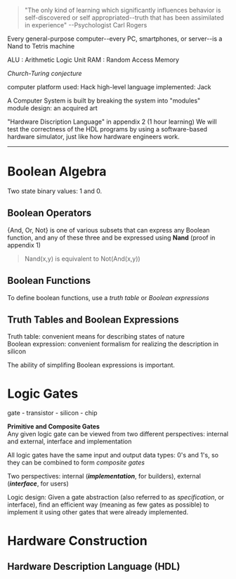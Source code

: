 > "The only kind of learning which significantly influences behavior is self-discovered or self appropriated--truth that has been assimilated in experience" --Psychologist Carl Rogers

Every general-purpose computer--every PC, smartphones, or server--is a Nand to Tetris machine

ALU : Arithmetic Logic Unit
RAM : Random Access Memory

*Church-Turing conjecture*

computer platform used: Hack
high-level language implemented: Jack

A Computer System is built by breaking the system into "modules"  
module design: an acquired art

"Hardware Discription Language" in appendix 2 (1 hour learning)
We will test the correctness of the HDL programs by using a software-based hardware simulator, just like how hardware engineers work.

---
# Boolean Algebra
Two state binary values: 1 and 0.

## Boolean Operators
{And, Or, Not} is one of various subsets that can express any Boolean function, and any of these three and be expressed using **Nand** (proof in appendix 1)
> Nand(x,y) is equivalent to Not(And(x,y))

## Boolean Functions
To define boolean functions, use a *truth table* or *Boolean expressions*

## Truth Tables and Boolean Expressions

Truth table: convenient means for describing states of nature  
Boolean expression: convenient formalism for realizing the description in silicon

The ability of simplifing Boolean expressions is important.
# Logic Gates
 gate - transistor - silicon - chip

**Primitive and Composite Gates**  
Any given logic gate can be viewed from two different perspectives: internal and external, interface and implementation

All logic gates have the same input and output data types: 0's and 1's, so they can be combined to form *composite gates*

Two perspectives: internal (***implementation***, for builders), external (***interface***, for users)

Logic design: Given a
gate abstraction (also referred to as *specification*, or interface), find an
efficient way (meaning as few gates as possible) to implement it using other gates that were already
implemented.
# Hardware Construction
## Hardware Description Language (HDL)

